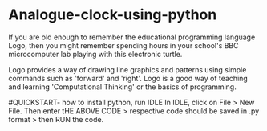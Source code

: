 # Analogue-clock-using-python
If you are old enough to remember the educational programming language Logo, then you might remember spending hours in your school's BBC microcomputer lab playing with this electronic turtle.

Logo provides a way of drawing line graphics and patterns using simple commands such as 'forward' and 'right'. Logo is a good way of teaching and learning 'Computational Thinking' or the basics of programming.

#QUICKSTART-
how to install python, run IDLE
In IDLE, click on File > New File. Then enter tHE ABOVE CODE > respective code should be saved in .py format > then RUN the code.
